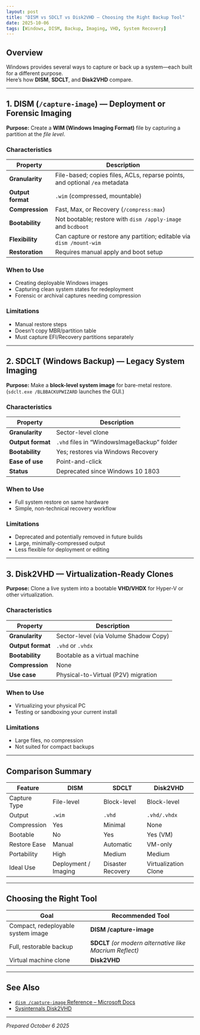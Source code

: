 ```yaml
---
layout: post
title: "DISM vs SDCLT vs Disk2VHD – Choosing the Right Backup Tool"
date: 2025-10-06
tags: [Windows, DISM, Backup, Imaging, VHD, System Recovery]
---
```


## Overview

Windows provides several ways to capture or back up a system—each built for a different purpose.  
Here’s how **DISM**, **SDCLT**, and **Disk2VHD** compare.

---

## 1. DISM (`/capture-image`) — Deployment or Forensic Imaging

**Purpose:** Create a **WIM (Windows Imaging Format)** file by capturing a partition at the *file level*.  

### Characteristics
| Property | Description |
|-----------|--------------|
| **Granularity** | File-based; copies files, ACLs, reparse points, and optional `/ea` metadata |
| **Output format** | `.wim` (compressed, mountable) |
| **Compression** | Fast, Max, or Recovery (`/compress:max`) |
| **Bootability** | Not bootable; restore with `dism /apply-image` and `bcdboot` |
| **Flexibility** | Can capture or restore any partition; editable via `dism /mount-wim` |
| **Restoration** | Requires manual apply and boot setup |

### When to Use
- Creating deployable Windows images  
- Capturing clean system states for redeployment  
- Forensic or archival captures needing compression  

### Limitations
- Manual restore steps  
- Doesn’t copy MBR/partition table  
- Must capture EFI/Recovery partitions separately  

---

## 2. SDCLT (Windows Backup) — Legacy System Imaging

**Purpose:** Make a **block-level system image** for bare-metal restore.  
(`sdclt.exe /BLBBACKUPWIZARD` launches the GUI.)

### Characteristics
| Property | Description |
|-----------|--------------|
| **Granularity** | Sector-level clone |
| **Output format** | `.vhd` files in “WindowsImageBackup” folder |
| **Bootability** | Yes; restores via Windows Recovery |
| **Ease of use** | Point-and-click |
| **Status** | Deprecated since Windows 10 1803 |

### When to Use
- Full system restore on same hardware  
- Simple, non-technical recovery workflow  

### Limitations
- Deprecated and potentially removed in future builds  
- Large, minimally-compressed output  
- Less flexible for deployment or editing  

---

## 3. Disk2VHD — Virtualization-Ready Clones

**Purpose:** Clone a live system into a bootable **VHD/VHDX** for Hyper-V or other virtualization.

### Characteristics
| Property | Description |
|-----------|--------------|
| **Granularity** | Sector-level (via Volume Shadow Copy) |
| **Output format** | `.vhd` or `.vhdx` |
| **Bootability** | Bootable as a virtual machine |
| **Compression** | None |
| **Use case** | Physical-to-Virtual (P2V) migration |

### When to Use
- Virtualizing your physical PC  
- Testing or sandboxing your current install  

### Limitations
- Large files, no compression  
- Not suited for compact backups  

---

## Comparison Summary

| Feature | **DISM** | **SDCLT** | **Disk2VHD** |
|----------|-----------|------------|---------------|
| Capture Type | File-level | Block-level | Block-level |
| Output | `.wim` | `.vhd` | `.vhd/.vhdx` |
| Compression | Yes | Minimal | None |
| Bootable | No | Yes | Yes (VM) |
| Restore Ease | Manual | Automatic | VM-only |
| Portability | High | Medium | Medium |
| Ideal Use | Deployment / Imaging | Disaster Recovery | Virtualization Clone |

---

## Choosing the Right Tool

| Goal | Recommended Tool |
|------|------------------|
| Compact, redeployable system image | **DISM /capture-image** |
| Full, restorable backup | **SDCLT** *(or modern alternative like Macrium Reflect)* |
| Virtual machine clone | **Disk2VHD** |

---

## See Also
- [`dism /capture-image` Reference – Microsoft Docs](https://learn.microsoft.com/en-us/windows-hardware/manufacture/desktop/dism-capture-image)
- [Sysinternals Disk2VHD](https://learn.microsoft.com/en-us/sysinternals/downloads/disk2vhd)

---

*Prepared October 6 2025*
